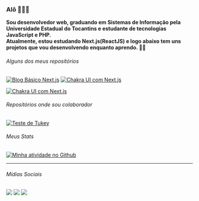 ### Alô 👨🏾‍🚀

**Sou desenvolvedor web, graduando em Sistemas de Informação pela Universidade Estadual do Tocantins e estudante de tecnologias JavaScript e PHP.**   
**Atualmente, estou estudando Next.js(ReactJS) e logo abaixo tem uns projetos que vou desenvolvendo enquanto aprendo. 🤘🏾**   


###### Alguns dos meus reposítórios   
[![Blog Básico Next.js](https://github-readme-stats.vercel.app/api/pin/?username=igorlrnc&repo=blog-basico-next-js&show_owner=tru&theme=vision-friendly-dark)](https://github.com/igorlrnc/blog-basico-next-js)  [![Chakra UI com Next.js](https://github-readme-stats.vercel.app/api/pin/?username=igorlrnc&repo=chakra-ui-next-js&theme=vision-friendly-dark)](https://github.com/igorlrnc/chakra-ui-next-js)

[![Chakra UI com Next.js](https://github-readme-stats.vercel.app/api/pin/?username=igorlrnc&repo=coeficiente-pearson&theme=vision-friendly-dark)](https://github.com/igorlrnc/coeficiente-pearson)


###### Repositórios onde sou colaborador
[![Teste de Tukey](https://github-readme-stats.vercel.app/api/pin/?username=tillduo&repo=teste_tukey&theme=vision-friendly-dark)](https://github.com/tillduo/teste_tukey)      


###### Meus Stats
[![Minha atividade no Github](https://github-readme-stats.vercel.app/api?username=igorlrnc&show_icons=true&theme=vision-friendly-dark&include_all_commits=true)](https://github.com/igorlrnc/github-readme-stats)    


---
###### Mídias Sociais
[<img src="https://img.shields.io/badge/twitter-%231DA1F2.svg?&style=for-the-badge&logo=twitter&logoColor=white" />](https://twitter.com/igorlrnco) [<img src="https://img.shields.io/badge/medium-%2312100E.svg?&style=for-the-badge&logo=medium&logoColor=white" />](https://medium.com/@theigorlourenco)  [<img src="https://img.shields.io/badge/linkedin-%230077B5.svg?&style=for-the-badge&logo=linkedin&logoColor=white" />](https://www.linkedin.com/in/igorlrnc/)
